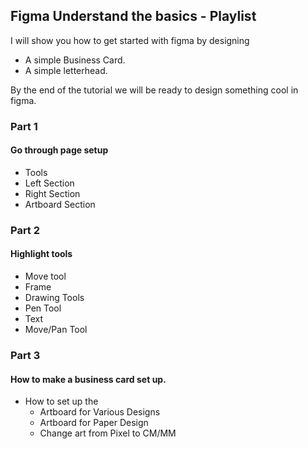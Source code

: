 ## Figma Understand the basics - Playlist
I will show you how to get started with figma by designing 
- A simple Business Card.
- A simple letterhead.

By the end of the tutorial we will be ready to design something cool in figma.

### Part 1

#### Go through page setup
- Tools
- Left Section
- Right Section
- Artboard Section

### Part 2

#### Highlight tools
- Move tool
- Frame
- Drawing Tools
- Pen Tool
- Text
- Move/Pan Tool

### Part 3

#### How to make a business card set up.
- How to set up the 
  - Artboard for Various Designs
  - Artboard for Paper Design
  - Change art from Pixel to CM/MM
